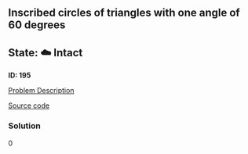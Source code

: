## Inscribed circles of triangles with one angle of 60 degrees

## State: :cloud: **Intact**

**ID: 195**

[Problem Description](https://projecteuler.net/problem=195)

[Source code](main.cpp)

### Solution
0